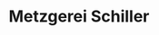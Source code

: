 ---
title: "Metzgerei Schiller"
url: /hof/metzgerei-schiller-oelsnitzer-strasse/
shop: Metzgerei
---